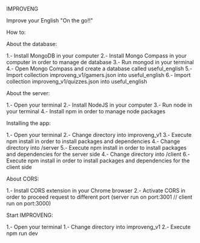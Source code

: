 IMPROVENG

Improve your English "On the go!!"

How to:

About the database:

1.- Install MongoDB in your computer
2.- Install Mongo Compass in your computer in order to manage de database
3.- Run mongod in your terminal
4.- Open Mongo Compass and create a database called useful_english
5.- Import collection improveng_v1/gamers.json into useful_english
6.- Import collection improveng_v1/quizzes.json into useful_english

About the server:

1.- Open your terminal
2.- Install NodeJS in your computer
3.- Run node in your terminal
4.- Install npm in order to manage node packages

Installing the app:

1.- Open your terminal
2.- Change directory into improveng_v1
3.- Execute npm install in order to install packages and dependencies 
4.- Change directory into /server
5.- Execute npm install in order to install packages and dependencies for the server side
4.- Change directory into /client
6.- Execute npm install in order to install packages and dependencies for the client side

About CORS:

1.- Install CORS extension in your Chrome browser
2.- Activate CORS in order to proceed request to different port (server run on port:3001 // client run on port:3000)

Start IMPROVENG:

1.- Open your terminal
1.- Change directory into improveng_v1
2.- Execute npm run dev

